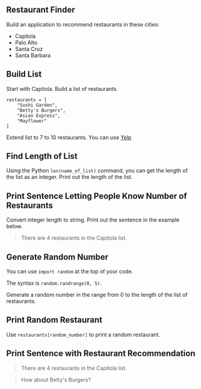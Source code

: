 ## Restaurant Finder

Build an application to recommend restaurants
in these cities:

- Capitola
- Palo Alto
- Santa Cruz
- Santa Barbara

## Build List

Start with Capitola. Build a list of restaurants.

    restaurants = [
        "Sushi Garden",
        "Betty's Burgers",
        "Asian Express",
        "Mayflower" 
    ]

Extend list to 7 to 10 restaurants. You can use 
[Yelp](https://www.yelp.com/search?find_desc=Restaurants&find_loc=Capitola%2C+CA&ns=1)

## Find Length of List

Using the Python `len(name_of_list)` command, you can get
the length of the list as an integer. Print out the 
length of the list.

## Print Sentence Letting People Know Number of Restaurants

Convert integer length to string. Print out the sentence in the
example below.


> There are 4 restaurants in the Capitola list.


## Generate Random Number

You can use `import random` at the top of your code.

The syntax is `random.randrange(0, 5)`.

Generate a random number in the range from 0 to the length of the list
of restaurants.

## Print Random Restaurant

Use `restaurants[random_number]` to print a random restaurant.

## Print Sentence with Restaurant Recommendation

> There are 4 restaurants in the Capitola list.

> How about Betty's Burgers?

